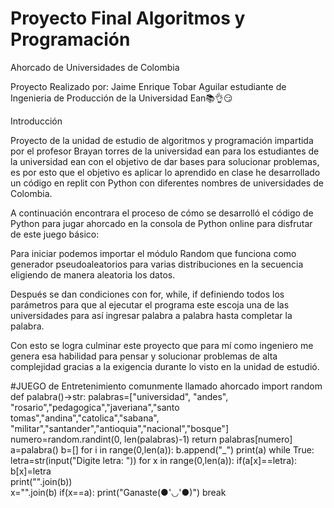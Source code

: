 # Proyecto Final Algoritmos y Programación
Ahorcado de Universidades de Colombia

Proyecto Realizado por: Jaime Enrique Tobar Aguilar estudiante de Ingenieria de Producción de la Universidad Ean📚👌😏


Introducción 


Proyecto de la unidad de estudio de algoritmos y programación impartida por el profesor Brayan torres de la universidad ean para los estudiantes de la universidad ean con el objetivo de dar bases para solucionar problemas, es por esto que el objetivo es aplicar lo aprendido en clase he desarrollado un código en replit con Python con diferentes nombres de universidades de Colombia.



A continuación encontrara el proceso de cómo se desarrolló el código de Python para jugar ahorcado en la consola de Python online para disfrutar de este juego básico:

Para iniciar podemos importar el módulo Random que funciona como generador pseudoaleatorios para varias distribuciones en la secuencia eligiendo de manera aleatoria los datos.


Después se dan condiciones con for, while, if definiendo todos los parámetros para que al ejecutar el programa este escoja una de las universidades para así ingresar palabra a palabra hasta completar la palabra.



Con esto se logra culminar este proyecto que para mí como ingeniero me genera esa habilidad para pensar y solucionar problemas de alta complejidad gracias a la exigencia durante lo visto en la unidad de estudió.

#JUEGO de Entretenimiento comunmente llamado ahorcado
import random
def palabra()->str:
  palabras=["universidad", "andes", "rosario","pedagogica","javeriana","santo tomas","andina","catolica","sabana", "militar","santander","antioquia","nacional","bosque"]
  numero=random.randint(0, len(palabras)-1)
  return palabras[numero]
a=palabra()
b=[]
for i in range(0,len(a)):
  b.append("_")
print(a)
while True:
  letra=str(input("Digite letra: "))
  for x in range(0,len(a)):
    if(a[x]==letra):
      b[x]=letra  
  print("".join(b))  
  x="".join(b)
  if(x==a):
    print("Ganaste(●'◡'●)")
    break
